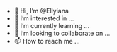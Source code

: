 - 👋 Hi, I’m @Ellyiana
- 👀 I’m interested in ...
- 🌱 I’m currently learning ...
- 💞️ I’m looking to collaborate on ...
- 📫 How to reach me ...

<!---
Ellyiana/Ellyiana is a ✨ special ✨ repository because its `README.md` (this file) appears on your GitHub profile.
You can click the Preview link to take a look at your changes.
--->
